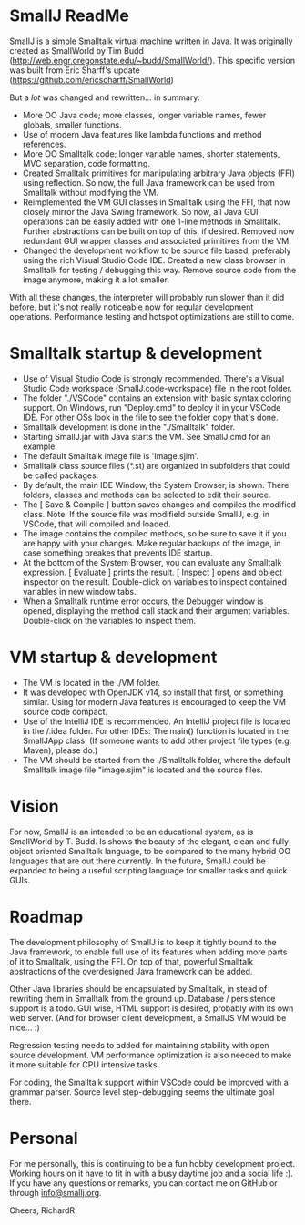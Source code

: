 # SmallJ  ReadMe

SmallJ is a simple Smalltalk virtual machine written in Java.
It was originally created as SmallWorld by Tim Budd (http://web.engr.oregonstate.edu/~budd/SmallWorld/).
This specific version was built from Eric Sharff's update (https://github.com/ericscharff/SmallWorld)

But a *lot* was changed and rewritten... in summary:
- More OO Java code; more classes, longer variable names, fewer globals, smaller functions.
- Use of modern Java features like lambda functions and method references.
- More OO Smalltalk code; longer variable names, shorter statements, MVC separation, code formatting.
- Created Smalltalk primitives for manipulating arbitrary Java objects (FFI) using reflection.
  So now, the full Java framework can be used from Smalltalk without modifying the VM.
- Reimplemented the VM GUI classes in Smalltalk using the FFI, that now closely mirror the Java Swing framework.
  So now, all Java GUI operations can be easily added with one 1-line methods in Smalltalk.
  Further abstractions can be built on top of this, if desired.
  Removed now redundant GUI wrapper classes and associated primitives from the VM.
- Changed the development workflow to be source file based, preferably using the rich Visual Studio Code IDE.
  Created a new class browser in Smalltalk for testing / debugging this way.
  Remove source code from the image anymore, making it a lot smaller.

With all these changes, the interpreter will probably run slower than it did before,
but it's not really noticeable now for regular development operations.
Performance testing and hotspot optimizations are still to come.

# Smalltalk startup & development
- Use of Visual Studio Code is strongly recommended.
  There's a Visual Studio Code workspace (SmallJ.code-workspace) file in the root folder.
- The folder "./VSCode" contains an extension with basic syntax coloring support.
  On Windows, run "Deploy.cmd" to deploy it in your VSCode IDE.
  For other OSs look in the file to see the folder copy that's done.
- Smalltalk development is done in the "./Smalltalk" folder.
- Starting SmallJ.jar with Java starts the VM. See SmallJ.cmd for an example.
- The default Smalltalk image file is 'Image.sjim'.
- Smalltalk class source files (*.st) are organized in subfolders that could be called packages.
- By default, the main IDE Window, the System Browser, is shown.
  There folders, classes and methods can be selected to edit their source.
- The [ Save & Compile ] button saves changes and compiles the modified class.
  Note: If the source file was modifield outside SmallJ, e.g. in VSCode, that will compiled and loaded.
- The image contains the compiled methods, so be sure to save it if you are happy with your changes.
  Make regular backups of the image, in case something breakes that prevents IDE startup.
- At the bottom of the System Browser, you can evaluate any Smalltalk expression.
  [ Evaluate ] prints the result. [ Inspect ] opens and object inspector on the result.
  Double-click on variables to inspect contained variables in new window tabs.
- When a Smalltalk runtime error occurs, the Debugger window is opened,
  displaying the method call stack and their argument variables.
  Double-click on the variables to inspect them.

# VM startup & development
- The VM is located in the ./VM folder.
- It was developed with OpenJDK v14, so install that first, or something similar.
  Using for modern Java features is encouraged to keep the VM source code compact.
- Use of the IntelliJ IDE is recommended.
  An IntelliJ project file is located in the /.idea folder.
  For other IDEs: The main() function is located in the SmallJApp class.
  (If someone wants to add other project file types (e.g. Maven), please do.)
- The VM should be started from the ./Smalltalk folder,
  where the default Smalltalk image file "image.sjim" is located and the source files.

 # Vision
For now, SmallJ is an intended to be an educational system, as is SmallWorld by T. Budd.
Is shows the beauty of the elegant, clean and fully object oriented Smalltalk language,
to be compared to the many hybrid OO languages that are out there currently.
In the future, SmallJ could be expanded to being a useful scripting language for smaller tasks and quick GUIs.

# Roadmap
The development philosophy of SmallJ is to keep it tightly bound to the Java framework,
to enable full use of its features when adding more parts of it to Smalltalk, using the FFI.
On top of that, powerful Smalltalk abstractions of the overdesigned Java framework can be added.

Other Java libraries should be encapsulated by Smalltalk,
in stead of rewriting them in Smalltalk from the ground up.
Database / persistence support is a todo.
GUI wise, HTML support is desired, probably with its own web server.
(And for browser client development, a SmallJS VM would be nice... :)

Regression testing needs to added for maintaining stability with open source development.
VM performance optimization is also needed to make it more suitable for CPU intensive tasks.

For coding, the Smalltalk support within VSCode could be improved with a grammar parser.
Source level step-debugging seems the ultimate goal there.

# Personal
For me personally, this is continuing to be a fun hobby development project.
Working hours on it have to fit in with a busy daytime job and a social life :).
If you have any questions or remarks, you can contact me on GitHub or through info@smallj.org.

Cheers, RichardR
